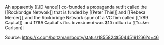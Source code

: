 Ah apparently [[JD Vance]] co-founded a propaganda outfit called the [[Rockbridge Network]] that is funded by [[Peter Thiel]] and [[Rebeka Mercer]], and the Rockbridge Network spun off a VC firm called [[1789 Capital]], and 1789 Capital's first investment was $15 million to [[Tucker Carlson]]

Source: https://x.com/boltzmannbooty/status/1855824950445191266?s=46
